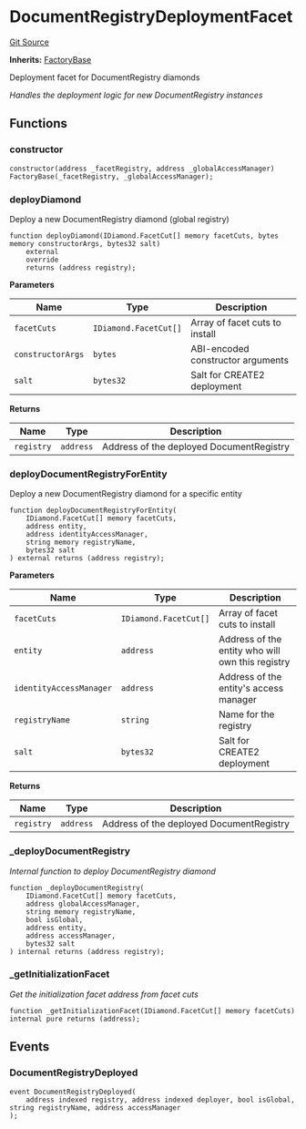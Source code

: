 # DocumentRegistryDeploymentFacet
[Git Source](https://github.com/capsign/protocol/blob/dfa6820124c5610a6bfa06329447dbae7c24bc0a/src/Documents/factory/facets/DocumentRegistryDeploymentFacet.sol)

**Inherits:**
[FactoryBase](/src/Diamonds/factory/FactoryBase.sol/abstract.FactoryBase.md)

Deployment facet for DocumentRegistry diamonds

*Handles the deployment logic for new DocumentRegistry instances*


## Functions
### constructor


```solidity
constructor(address _facetRegistry, address _globalAccessManager) FactoryBase(_facetRegistry, _globalAccessManager);
```

### deployDiamond

Deploy a new DocumentRegistry diamond (global registry)


```solidity
function deployDiamond(IDiamond.FacetCut[] memory facetCuts, bytes memory constructorArgs, bytes32 salt)
    external
    override
    returns (address registry);
```
**Parameters**

|Name|Type|Description|
|----|----|-----------|
|`facetCuts`|`IDiamond.FacetCut[]`|Array of facet cuts to install|
|`constructorArgs`|`bytes`|ABI-encoded constructor arguments|
|`salt`|`bytes32`|Salt for CREATE2 deployment|

**Returns**

|Name|Type|Description|
|----|----|-----------|
|`registry`|`address`|Address of the deployed DocumentRegistry|


### deployDocumentRegistryForEntity

Deploy a new DocumentRegistry diamond for a specific entity


```solidity
function deployDocumentRegistryForEntity(
    IDiamond.FacetCut[] memory facetCuts,
    address entity,
    address identityAccessManager,
    string memory registryName,
    bytes32 salt
) external returns (address registry);
```
**Parameters**

|Name|Type|Description|
|----|----|-----------|
|`facetCuts`|`IDiamond.FacetCut[]`|Array of facet cuts to install|
|`entity`|`address`|Address of the entity who will own this registry|
|`identityAccessManager`|`address`|Address of the entity's access manager|
|`registryName`|`string`|Name for the registry|
|`salt`|`bytes32`|Salt for CREATE2 deployment|

**Returns**

|Name|Type|Description|
|----|----|-----------|
|`registry`|`address`|Address of the deployed DocumentRegistry|


### _deployDocumentRegistry

*Internal function to deploy DocumentRegistry diamond*


```solidity
function _deployDocumentRegistry(
    IDiamond.FacetCut[] memory facetCuts,
    address globalAccessManager,
    string memory registryName,
    bool isGlobal,
    address entity,
    address accessManager,
    bytes32 salt
) internal returns (address registry);
```

### _getInitializationFacet

*Get the initialization facet address from facet cuts*


```solidity
function _getInitializationFacet(IDiamond.FacetCut[] memory facetCuts) internal pure returns (address);
```

## Events
### DocumentRegistryDeployed

```solidity
event DocumentRegistryDeployed(
    address indexed registry, address indexed deployer, bool isGlobal, string registryName, address accessManager
);
```

